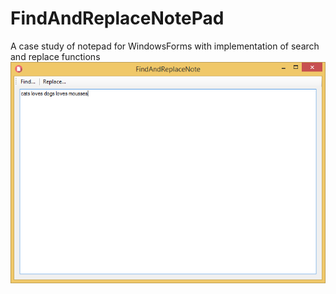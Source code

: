 # FindAndReplaceNotePad
A case study of notepad for WindowsForms with implementation of search and replace functions
![Screenshot](image.png)
